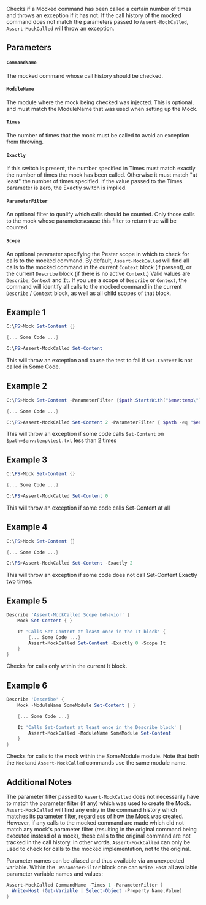 Checks if a Mocked command has been called a certain number of times and throws an exception if it has not.  If the call history of the mocked command does not match the parameters passed to `Assert-MockCalled`, `Assert-MockCalled` will throw an exception.

## Parameters

#### `CommandName`

The mocked command whose call history should be checked.

#### `ModuleName`

The module where the mock being checked was injected.  This is optional, and must match the ModuleName that was used when setting up the Mock.

#### `Times`

The number of times that the mock must be called to avoid an exception from throwing.

#### `Exactly`

If this switch is present, the number specified in Times must match exactly the number of times the mock has been called. Otherwise it must match "at least" the number of times specified.  If the value passed to the Times parameter is zero, the Exactly switch is implied.

#### `ParameterFilter`

An optional filter to qualify which calls should be counted. Only those calls to the mock whose parameterscause this filter to return true will be counted.

#### `Scope`

An optional parameter specifying the Pester scope in which to check for calls to the mocked command.  By default, `Assert-MockCalled` will find all calls to the mocked command in the current `Context` block (if present), or the current `Describe` block (if there is no active `Context`.)  Valid values are `Describe`, `Context` and `It`. If you use a scope of `Describe` or `Context`, the command will identify all calls to the mocked command in the current `Describe` / `Context` block, as well as all child scopes of that block.

## Example 1

```powershell
C:\PS>Mock Set-Content {}

{... Some Code ...}

C:\PS>Assert-MockCalled Set-Content
```

This will throw an exception and cause the test to fail if `Set-Content` is not called in Some Code.

## Example 2

```powershell
C:\PS>Mock Set-Content -ParameterFilter {$path.StartsWith("$env:temp\")}

{... Some Code ...}

C:\PS>Assert-MockCalled Set-Content 2 -ParameterFilter { $path -eq "$env:temp\test.txt" }
```

This will throw an exception if some code calls `Set-Content` on `$path=$env:temp\test.txt` less than 2 times

## Example 3

```powershell
C:\PS>Mock Set-Content {}

{... Some Code ...}

C:\PS>Assert-MockCalled Set-Content 0
```

This will throw an exception if some code calls Set-Content at all

## Example 4

```powershell
C:\PS>Mock Set-Content {}

{... Some Code ...}

C:\PS>Assert-MockCalled Set-Content -Exactly 2
```

This will throw an exception if some code does not call Set-Content Exactly two times.

## Example 5

```powershell
Describe 'Assert-MockCalled Scope behavior' {
    Mock Set-Content { }

    It 'Calls Set-Content at least once in the It block' {
        {... Some Code ...}
        Assert-MockCalled Set-Content -Exactly 0 -Scope It
    }
}
```

Checks for calls only within the current It block.

## Example 6

```powershell
Describe 'Describe' {
    Mock -ModuleName SomeModule Set-Content { }

    {... Some Code ...}

    It 'Calls Set-Content at least once in the Describe block' {
        Assert-MockCalled -ModuleName SomeModule Set-Content
    }
}
```

Checks for calls to the mock within the SomeModule module.  Note that both the `Mock`and `Assert-MockCalled` commands use the same module name.

## Additional Notes

The parameter filter passed to `Assert-MockCalled` does not necessarily have to match the parameter filter
(if any) which was used to create the Mock.  `Assert-MockCalled` will find any entry in the command history
which matches its parameter filter, regardless of how the Mock was created.  However, if any calls to the
mocked command are made which did not match any mock's parameter filter (resulting in the original command
being executed instead of a mock), these calls to the original command are not tracked in the call history.
In other words, `Assert-MockCalled` can only be used to check for calls to the mocked implementation, not
to the original.

Parameter names can be aliased and thus available via an unexpected variable.  Within the `-ParameterFilter` block one can `Write-Host` all available parameter variable names and values:

```powershell
Assert-MockCalled CommandName -Times 1 -ParameterFilter {
  Write-Host (Get-Variable | Select-Object -Property Name,Value)
}            
```